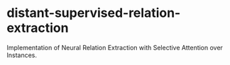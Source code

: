 # distant-supervised-relation-extraction
Implementation of Neural Relation Extraction with Selective Attention over Instances.
